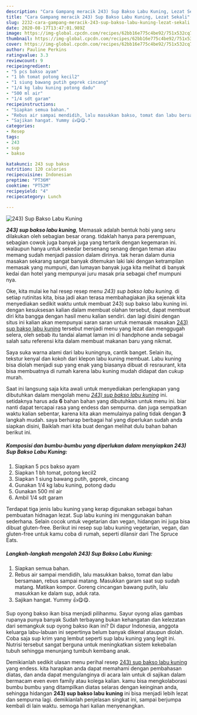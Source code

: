 ```yaml
---
description: "Cara Gampang meracik 243) Sup Bakso Labu Kuning, Lezat Sekali"
title: "Cara Gampang meracik 243) Sup Bakso Labu Kuning, Lezat Sekali"
slug: 2232-cara-gampang-meracik-243-sup-bakso-labu-kuning-lezat-sekali
date: 2020-08-17T13:47:01.989Z
image: https://img-global.cpcdn.com/recipes/62bb16e775c4be92/751x532cq70/243-sup-bakso-labu-kuning-foto-resep-utama.jpg
thumbnail: https://img-global.cpcdn.com/recipes/62bb16e775c4be92/751x532cq70/243-sup-bakso-labu-kuning-foto-resep-utama.jpg
cover: https://img-global.cpcdn.com/recipes/62bb16e775c4be92/751x532cq70/243-sup-bakso-labu-kuning-foto-resep-utama.jpg
author: Pauline Perkins
ratingvalue: 3.3
reviewcount: 9
recipeingredient:
- "5 pcs bakso ayam"
- "1 bh tomat potong kecil2"
- "1 siung bawang putih geprek cincang"
- "1/4 kg labu kuning potong dadu"
- "500 ml air"
- "1/4 sdt garam"
recipeinstructions:
- "Siapkan semua bahan."
- "Rebus air sampai mendidih, lalu masukkan bakso, tomat dan labu bersamaan, rebus sampai matang. Masukkan garam saat sup sudah matang. Matikan kompor. Goreng cincangan bawang putih, lalu masukkan ke dalam sup, aduk rata."
- "Sajikan hangat. Yummy 👍😋😋."
categories:
- Resep
tags:
- 243
- sup
- bakso

katakunci: 243 sup bakso 
nutrition: 120 calories
recipecuisine: Indonesian
preptime: "PT36M"
cooktime: "PT52M"
recipeyield: "4"
recipecategory: Lunch

---
```



![243) Sup Bakso Labu Kuning](https://img-global.cpcdn.com/recipes/62bb16e775c4be92/751x532cq70/243-sup-bakso-labu-kuning-foto-resep-utama.jpg)

<b><i>243) sup bakso labu kuning</i></b>, Memasak adalah bentuk hobi yang seru dilakukan oleh sebagian besar orang. tidaklah hanya para perempuan, sebagian cowok juga banyak juga yang tertarik dengan kegemaran ini. walaupun hanya untuk sekedar bersenang senang dengan teman atau memang sudah menjadi passion dalam dirinya. tak heran dalam dunia masakan sekarang sangat banyak ditemukan laki laki dengan ketrampilan memasak yang mumpuni, dan lumayan banyak juga kita melihat di banyak kedai dan hotel yang mempunyai juru masak pria sebagai chef mumpuni nya.

Oke, kita mulai ke hal resep resep menu <i>243) sup bakso labu kuning</i>. di setiap rutinitas kita, bisa jadi akan terasa membahagiakan jika sejenak kita menyediakan sedikit waktu untuk membuat 243) sup bakso labu kuning ini. dengan kesuksesan kalian dalam membuat olahan tersebut, dapat membuat diri kita bangga dengan hasil menu kalian sendiri. dan lagi disini dengan situs ini kalian akan mempunyai saran saran untuk memasak masakan <u>243) sup bakso labu kuning</u> tersebut menjadi menu yang lezat dan menggugah selera, oleh sebab itu tandai alamat laman ini di handphone anda sebagai salah satu referensi kita dalam membuat makanan baru yang nikmat.

Saya suka warna alami dari labu kuningnya, cantik banget. Selain itu, tekstur kenyal dan kokoh dari klepon labu kuning membuat. Labu kuning bisa diolah menjadi sup yang enak yang biasanya dibuat di resraurant, kita bisa membuatnya di rumah karena labu kuning mudah didapat dan cukup murah.


Saat ini langsung saja kita awali untuk menyediakan perlengkapan yang dibutuhkan dalam mengolah menu <u><i>243) sup bakso labu kuning</i></u> ini. setidaknya harus ada <b>6</b> bahan bahan yang dibutuhkan untuk menu ini. biar nanti dapat tercapai rasa yang endess dan sempurna. dan juga sempatkan waktu kalian sebentar, karena kita akan memulainya paling tidak dengan <b>3</b> langkah mudah. saya berharap berbagai hal yang diperlukan sudah anda siapkan disini, Baiklah mari kita buat dengan melihat dulu bahan bahan berikut ini.

<!--inarticleads1-->

##### Komposisi dan bumbu-bumbu yang diperlukan dalam menyiapkan 243) Sup Bakso Labu Kuning:

1. Siapkan 5 pcs bakso ayam
1. Siapkan 1 bh tomat, potong kecil2
1. Siapkan 1 siung bawang putih, geprek, cincang
1. Gunakan 1/4 kg labu kuning, potong dadu
1. Gunakan 500 ml air
1. Ambil 1/4 sdt garam


Terdapat tiga jenis labu kuning yang kerap digunakan sebagai bahan pembuatan hidnagan lezat. Sup labu kuning ini menggunakan bahan sederhana. Selain cocok untuk vegetarian dan vegan, hidangan ini juga bisa dibuat gluten-free. Berikut ini resep sup labu kuning vegetarian, vegan, dan gluten-free untuk kamu coba di rumah, seperti dilansir dari The Spruce Eats. 

<!--inarticleads2-->

##### Langkah-langkah mengolah 243) Sup Bakso Labu Kuning:

1. Siapkan semua bahan.
1. Rebus air sampai mendidih, lalu masukkan bakso, tomat dan labu bersamaan, rebus sampai matang. Masukkan garam saat sup sudah matang. Matikan kompor. Goreng cincangan bawang putih, lalu masukkan ke dalam sup, aduk rata.
1. Sajikan hangat. Yummy 👍😋😋.


Sup oyong bakso ikan bisa menjadi pilihanmu. Sayur oyong alias gambas rupanya punya banyak Sudah terbayang bukan kehangatan dan kelezatan dari semangkuk sup oyong bakso ikan ini? Di dapur Indonesia, anggota keluarga labu-labuan ini sepertinya belum banyak dikenal ataupun diolah. Coba saja sup krim yang lembut seperti sup labu kuning yang legit ini. Nutrisi tersebut sangat berguna untuk meningkatkan sistem kekebalan tubuh sehingga menunjang tumbuh kembang anak. 

Demikianlah sedikit ulasan menu perihal resep <u>243) sup bakso labu kuning</u> yang endess. kita harapkan anda dapat memahami dengan pembahasan diatas, dan anda dapat mengulanginya di acara lain untuk di sajikan dalam bermacam even even family atau kolega kalian. kamu bisa mengkolaborasi bumbu bumbu yang ditampilkan diatas selaras dengan keinginan anda, sehingga hidangan <b>243) sup bakso labu kuning</b> ini bisa menjadi lebih lezat dan sempurna lagi. demikianlah penjelasan singkat ini, sampai berjumpa kembali di lain waktu. semoga hari kalian menyenangkan.
